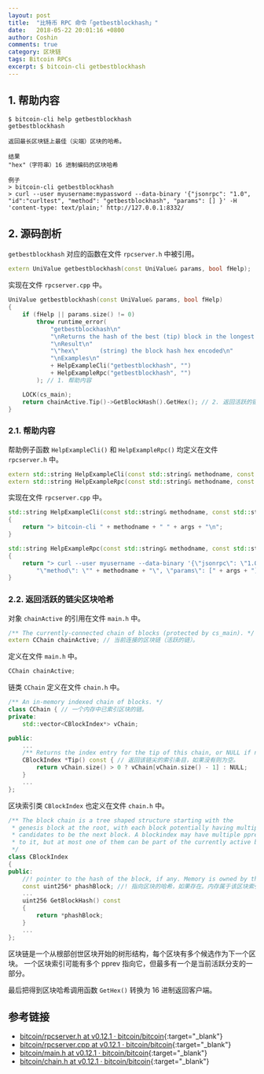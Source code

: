```yaml
---
layout: post
title:  "比特币 RPC 命令「getbestblockhash」"
date:   2018-05-22 20:01:16 +0800
author: Coshin
comments: true
category: 区块链
tags: Bitcoin RPCs
excerpt: $ bitcoin-cli getbestblockhash
---
```

## 1. 帮助内容

```shell
$ bitcoin-cli help getbestblockhash
getbestblockhash

返回最长区块链上最佳（尖端）区块的哈希。

结果
"hex"（字符串）16 进制编码的区块哈希

例子
> bitcoin-cli getbestblockhash
> curl --user myusername:mypassword --data-binary '{"jsonrpc": "1.0", "id":"curltest", "method": "getbestblockhash", "params": [] }' -H 'content-type: text/plain;' http://127.0.0.1:8332/
```

## 2. 源码剖析

`getbestblockhash` 对应的函数在文件 `rpcserver.h` 中被引用。

```cpp
extern UniValue getbestblockhash(const UniValue& params, bool fHelp);
```

实现在文件 `rpcserver.cpp` 中。

```cpp
UniValue getbestblockhash(const UniValue& params, bool fHelp)
{
    if (fHelp || params.size() != 0)
        throw runtime_error(
            "getbestblockhash\n"
            "\nReturns the hash of the best (tip) block in the longest block chain.\n"
            "\nResult\n"
            "\"hex\"      (string) the block hash hex encoded\n"
            "\nExamples\n"
            + HelpExampleCli("getbestblockhash", "")
            + HelpExampleRpc("getbestblockhash", "")
        ); // 1. 帮助内容

    LOCK(cs_main);
    return chainActive.Tip()->GetBlockHash().GetHex(); // 2. 返回活跃的链尖区块哈希的 16 进制
}
```

### 2.1. 帮助内容

帮助例子函数 `HelpExampleCli()` 和 `HelpExampleRpc()` 均定义在文件 `rpcserver.h` 中。

```cpp
extern std::string HelpExampleCli(const std::string& methodname, const std::string& args);
extern std::string HelpExampleRpc(const std::string& methodname, const std::string& args);
```

实现在文件 `rpcserver.cpp` 中。

```cpp
std::string HelpExampleCli(const std::string& methodname, const std::string& args)
{
    return "> bitcoin-cli " + methodname + " " + args + "\n";
}

std::string HelpExampleRpc(const std::string& methodname, const std::string& args)
{
    return "> curl --user myusername --data-binary '{\"jsonrpc\": \"1.0\", \"id\": \"curltest\", "
        "\"method\": \"" + methodname + "\", \"params\": [" + args + "]}' -H 'content-type: text/plain;' http://127.0.0.1:8332/\n";
}
```

### 2.2. 返回活跃的链尖区块哈希

对象 `chainActive` 的引用在文件 `main.h` 中。

```cpp
/** The currently-connected chain of blocks (protected by cs_main). */
extern CChain chainActive; // 当前连接的区块链（活跃的链）。
```

定义在文件 `main.h` 中。

```cpp
CChain chainActive;
```

链类 `CChain` 定义在文件 `chain.h` 中。

```cpp
/** An in-memory indexed chain of blocks. */
class CChain { // 一个内存中已索引区块的链。
private:
    std::vector<CBlockIndex*> vChain;

public:
    ...
    /** Returns the index entry for the tip of this chain, or NULL if none. */
    CBlockIndex *Tip() const { // 返回该链尖的索引条目，如果没有则为空。
        return vChain.size() > 0 ? vChain[vChain.size() - 1] : NULL;
    }
    ...
};
```

区块索引类 `CBlockIndex` 也定义在文件 `chain.h` 中。

```cpp
/** The block chain is a tree shaped structure starting with the
 * genesis block at the root, with each block potentially having multiple
 * candidates to be the next block. A blockindex may have multiple pprev pointing
 * to it, but at most one of them can be part of the currently active branch.
 */
class CBlockIndex
{
public:
    //! pointer to the hash of the block, if any. Memory is owned by this CBlockIndex
    const uint256* phashBlock; //! 指向区块的哈希，如果存在。内存属于该区块索引
    ...
    uint256 GetBlockHash() const
    {
        return *phashBlock;
    }
    ...
};
```

区块链是一个从根部创世区块开始的树形结构，每个区块有多个候选作为下一个区块。
一个区块索引可能有多个 pprev 指向它，但最多有一个是当前活跃分支的一部分。

最后把得到区块哈希调用函数 `GetHex()` 转换为 16 进制返回客户端。

## 参考链接

* [bitcoin/rpcserver.h at v0.12.1 · bitcoin/bitcoin](https://github.com/bitcoin/bitcoin/blob/v0.12.1/src/rpcserver.h){:target="_blank"}
* [bitcoin/rpcserver.cpp at v0.12.1 · bitcoin/bitcoin](https://github.com/bitcoin/bitcoin/blob/v0.12.1/src/rpcserver.cpp){:target="_blank"}
* [bitcoin/main.h at v0.12.1 · bitcoin/bitcoin](https://github.com/bitcoin/bitcoin/blob/v0.12.1/src/main.h){:target="_blank"}
* [bitcoin/chain.h at v0.12.1 · bitcoin/bitcoin](https://github.com/bitcoin/bitcoin/blob/v0.12.1/src/chain.h){:target="_blank"}
